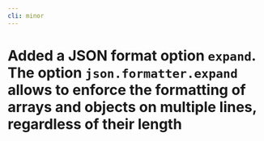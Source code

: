 ```yaml
---
cli: minor
---
```


# Added a JSON format option `expand`. The option `json.formatter.expand` allows to enforce the formatting of arrays and objects on multiple lines, regardless of their length
